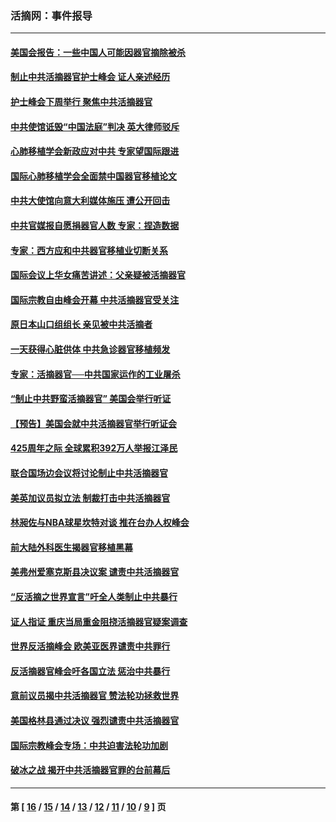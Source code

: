 ### 活摘网：事件报导
---
#### [美国会报告：一些中国人可能因器官摘除被杀](../../pages/nf5877/n13867964.md?11270430) 
#### [制止中共活摘器官护士峰会 证人亲述经历](../../pages/nf5877/n13859007.md?11270430) 
#### [护士峰会下周举行 聚焦中共活摘器官](../../pages/nf5877/n13855418.md?11270430) 
#### [中共使馆诋毁“中国法庭”判决 英大律师驳斥](../../pages/nf5877/n13833945.md?11270430) 
#### [心肺移植学会新政应对中共 专家望国际跟进](../../pages/nf5877/n13829043.md?11270430) 
#### [国际心肺移植学会全面禁中国器官移植论文](../../pages/nf5877/n13827785.md?11270430) 
#### [中共大使馆向意大利媒体施压 遭公开回击](../../pages/nf5877/n13826038.md?11270430) 
#### [中共官媒报自愿捐器官人数 专家：捏造数据](../../pages/nf5877/n13814130.md?11270430) 
#### [专家：西方应和中共器官移植业切断关系](../../pages/nf5877/n13772828.md?11270430) 
#### [国际会议上华女痛苦讲述：父亲疑被活摘器官](../../pages/nf5877/n13771583.md?11270430) 
#### [国际宗教自由峰会开幕 中共活摘器官受关注](../../pages/nf5877/n13769995.md?11270430) 
#### [原日本山口组组长 亲见被中共活摘者](../../pages/nf5877/n13767360.md?11270430) 
#### [一天获得心脏供体 中共急诊器官移植频发](../../pages/nf5877/n13764689.md?11270430) 
#### [专家：活摘器官──中共国家运作的工业屠杀](../../pages/nf5877/n13761178.md?11270430) 
#### [“制止中共野蛮活摘器官” 美国会举行听证](../../pages/nf5877/n13735831.md?11270430) 
#### [【预告】美国会就中共活摘器官举行听证会](../../pages/nf5877/n13732843.md?11270430) 
#### [425周年之际 全球累积392万人举报江泽民](../../pages/nf5877/n13719232.md?11270430) 
#### [联合国场边会议将讨论制止中共活摘器官](../../pages/nf5877/n13656361.md?11270430) 
#### [美英加议员拟立法 制裁打击中共活摘器官](../../pages/nf5877/n13430251.md?11270430) 
#### [林昶佐与NBA球星坎特对谈 推在台办人权峰会](../../pages/nf5877/n13414467.md?11270430) 
#### [前大陆外科医生揭器官移植黑幕](../../pages/nf5877/n13401416.md?11270430) 
#### [美弗州爱塞克斯县决议案 谴责中共活摘器官](../../pages/nf5877/n13320919.md?11270430) 
#### [“反活摘之世界宣言”吁全人类制止中共暴行](../../pages/nf5877/n13259730.md?11270430) 
#### [证人指证 重庆当局重金阻挠活摘器官疑案调查](../../pages/nf5877/n13259127.md?11270430) 
#### [世界反活摘峰会 欧美亚医界谴责中共罪行](../../pages/nf5877/n13253550.md?11270430) 
#### [反活摘器官峰会吁各国立法 惩治中共暴行](../../pages/nf5877/n13245052.md?11270430) 
#### [意前议员揭中共活摘器官 赞法轮功拯救世界](../../pages/nf5877/n13203445.md?11270430) 
#### [美国格林县通过决议 强烈谴责中共活摘器官](../../pages/nf5877/n13119367.md?11270430) 
#### [国际宗教峰会专场：中共迫害法轮功加剧](../../pages/nf5877/n13088279.md?11270430) 
#### [破冰之战 揭开中共活摘器官罪的台前幕后](../../pages/nf5877/n13082457.md?11270430) 

---
#### 第 [ [16](./16.md?11270430) / [15](./15.md?11270430) / [14](./14.md?11270430) / [13](./13.md?11270430) / [12](./12.md?11270430) / [11](./11.md?11270430) / [10](./10.md?11270430) / [9](./9.md?11270430) ] 页
